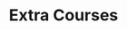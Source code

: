 ---
title: Extra Courses
excerpt: "Posts and specific courses presented along the time on nanosaur"
layout: category
permalink: /courses/extra/
collection: course
hidden: true
entries_layout: grid
classes: wide
taxonomy: Course
author_profile: false
sidebar:
  - nav: "course"
header:
  overlay_color: "#000"
  overlay_filter: "0.5"
  overlay_image: /assets/images/collections/courses/hacker.webp
  teaser: /assets/images/collections/courses/hacker.webp
  actions:
    - label: ":sparkling_heart: Sponsor"
      url: "https://github.com/sponsors/rbonghi"
    - label: ":star: Star"
      url: "https://github.com/rnanosaur/nanosaur"
---